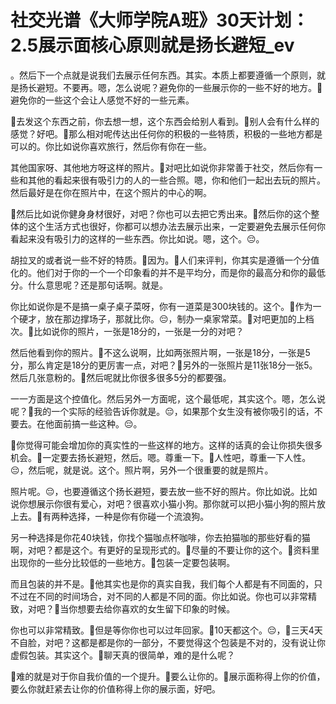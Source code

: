 # 社交光谱《大师学院A班》30天计划：2.5展示面核心原则就是扬长避短_ev

。然后下一个点就是说我们去展示任何东西。其实。本质上都要遵循一个原则，就是扬长避短。不要再。嗯，怎么说呢？避免你的一些展示你的一些不好的地方。🎼避免你的一些这个会让人感觉不好的一些元素。

🎼去发这个东西之前，你去想一想，这个东西会给别人看到。🎼别人会有什么样的感觉？好吧。🎼那么相对呢传达出任何你的积极的一些特质，积极的一些地方都是可以的。你比如说你喜欢旅行，然后你有你在一些。

其他国家呀、其他地方呀这样的照片。🎼对吧比如说你非常善于社交，然后你有一些和其他的看起来很有吸引力的人的一些合照。嗯，你和他们一起出去玩的照片。然后最好是在你在照片中，在这个照片的中心的啊。

🎼然后比如说你健身身材很好，对吧？你也可以去把它秀出来。🎼然后你的这个整体的这个生活方式也很好，你都可以想办法去展示出来，一定要避免去展示任何你看起来没有吸引力的这样的一些东西。你比如说。嗯，这个。😔。

胡拉叉的或者说一些不好的特质。🎼因为。🎼人们来评判，你其实是遵循一个分值化的。他们对于你的一个一个印象看的并不是平均分，而是你的最高分和你的最低分。什么意思呢？还是那句话啊。就是。

你比如说你是不是搞一桌子桌子菜呀，你有一道菜是300块钱的。这个。🎼作为一个硬才，放在那边撑场子，那就比你。😔，制办一桌家常菜。🎼对吧更加的上档次。🎼比如说你的照片，一张是18分的，一张是一分的对吧？

然后他看到你的照片。🎼不这么说啊，比如两张照片啊，一张是18分，一张是5分，那么肯定是18分的更厉害一点，对吧？🎼另外的一张照片是11张18分一张5。然后几张意粉的。🎼然后呢就比你很多很多5分的都要强。

一一方面是这个控值化。然后另外一方面呢，这个最低呢，其实这个。嗯，怎么说呢？🎼我的一个实际的经验告诉你就是。😔，如果那个女生没有被你吸引的话，不要去。在他面前搞一些这种。😔。

🎼你觉得可能会增加你的真实性的一些这样的地方。这样的话真的会让你损失很多机会。🎼一定要去扬长避短，然后。嗯。尊重一下。🎼人性吧，尊重一下人性。😔，然后呢，就是说。这个。照片啊，另外一个很重要的就是照片。

照片呢。😔，也要遵循这个扬长避短，要去放一些不好的照片。你比如说。比如说你想展示你很有爱心，对吧？很喜欢小猫小狗。那你就可以把小猫小狗的照片放上去。🎼有两种选择，一种是你有你碰一个流浪狗。

另一种选择是你花40块钱，你找个猫咖点杯咖啡，你去拍猫咖的那些好看的猫啊，对吧？都是这个。有更好的呈现形式的。🎼尽量的不要让你的这个。🎼资料里出现你的一些分比较低的一些地方。🎼包装一定要包装啊。

而且包装的并不是。🎼他其实也是你的真实自我，我们每个人都是有不同面的，只不过在不同的时间场合，对不同的人都是不同的面。你比如说。你也可以非常精致，对吧？🎼当你想要去给你喜欢的女生留下印象的时候。

你也可以非常精致。🎼但是等你你也可以过年回家。🎼10天都这个。😔，🎼三天4天不自脸，对吧？这都是都是你的一部分，不要觉得这个包装是不对的，没有说让你虚假包装。其实这个。🎼聊天真的很简单，难的是什么呢？

🎼难的就是对于你自我价值的一个提升。🎼要么让你的。🎼展示面称得上你的价值，要么你就赶紧去让你的价值称得上你的展示面，好吧。

